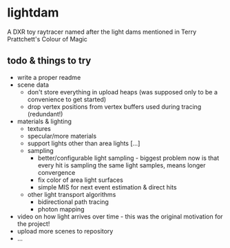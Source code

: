 # lightdam
A DXR toy raytracer named after the light dams mentioned in Terry Prattchett's Colour of Magic


## todo & things to try

* write a proper readme
* scene data
    * don't store everything in upload heaps (was supposed only to be a convenience to get started)
    * drop vertex positions from vertex buffers used during tracing (redundant!)
* materials & lighting
    * textures
    * specular/more materials
    * support lights other than area lights [...]
    * sampling
        * better/configurable light sampling - biggest problem now is that every hit is sampling the same light samples, means longer convergence
        * fix color of area light surfaces
        * simple MIS for next event estimation & direct hits
    * other light transport algorithms
        * bidirectional path tracing
        * photon mapping
* video on how light arrives over time - this was the original motivation for the project!
* upload more scenes to repository
* ...
